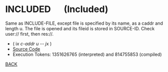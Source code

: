 # INCLUDED &emsp; (Included)
Same as INCLUDE-FILE, except file is specified by its name, as a caddr and length u. The file is opened and its fileid is stored in SOURCE-ID. Check user:// first, then res://.
* ( i*x c-addr u -- j*x )
* [Source Code](../words/file/Included.cs)
* Execution Tokens: 1351626765 (interpreted) and 814755853 (compiled)


[BACK](builtins.md#Included)
